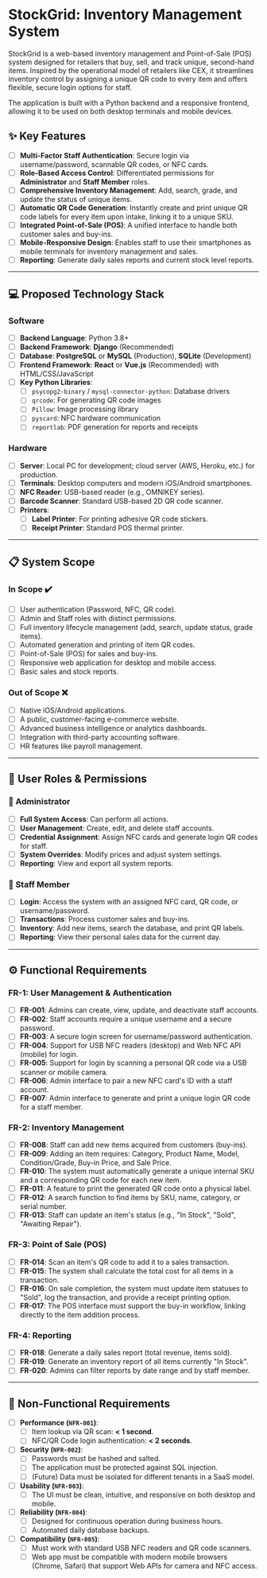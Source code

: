 # StockGrid: Inventory Management System

StockGrid is a web-based inventory management and Point-of-Sale (POS) system designed for retailers that buy, sell, and track unique, second-hand items. Inspired by the operational model of retailers like CEX, it streamlines inventory control by assigning a unique QR code to every item and offers flexible, secure login options for staff.

The application is built with a Python backend and a responsive frontend, allowing it to be used on both desktop terminals and mobile devices.

## ✨ Key Features

- [ ] **Multi-Factor Staff Authentication**: Secure login via username/password, scannable QR codes, or NFC cards.
- [ ] **Role-Based Access Control**: Differentiated permissions for **Administrator** and **Staff Member** roles.
- [ ] **Comprehensive Inventory Management**: Add, search, grade, and update the status of unique items.
- [ ] **Automatic QR Code Generation**: Instantly create and print unique QR code labels for every item upon intake, linking it to a unique SKU.
- [ ] **Integrated Point-of-Sale (POS)**: A unified interface to handle both customer sales and buy-ins.
- [ ] **Mobile-Responsive Design**: Enables staff to use their smartphones as mobile terminals for inventory management and sales.
- [ ] **Reporting**: Generate daily sales reports and current stock level reports.

---

## 💻 Proposed Technology Stack

### Software
- [ ] **Backend Language**: Python 3.8+
- [ ] **Backend Framework**: **Django** (Recommended)
- [ ] **Database**: **PostgreSQL** or **MySQL** (Production), **SQLite** (Development)
- [ ] **Frontend Framework**: **React** or **Vue.js** (Recommended) with HTML/CSS/JavaScript
- [ ] **Key Python Libraries**:
    - [ ] `psycopg2-binary` / `mysql-connector-python`: Database drivers
    - [ ] `qrcode`: For generating QR code images
    - [ ] `Pillow`: Image processing library
    - [ ] `pyscard`: NFC hardware communication
    - [ ] `reportlab`: PDF generation for reports and receipts

### Hardware
- [ ] **Server**: Local PC for development; cloud server (AWS, Heroku, etc.) for production.
- [ ] **Terminals**: Desktop computers and modern iOS/Android smartphones.
- [ ] **NFC Reader**: USB-based reader (e.g., OMNIKEY series).
- [ ] **Barcode Scanner**: Standard USB-based 2D QR code scanner.
- [ ] **Printers**:
    - [ ] **Label Printer**: For printing adhesive QR code stickers.
    - [ ] **Receipt Printer**: Standard POS thermal printer.

---

## 📋 System Scope

### In Scope ✔️
- [ ] User authentication (Password, NFC, QR code).
- [ ] Admin and Staff roles with distinct permissions.
- [ ] Full inventory lifecycle management (add, search, update status, grade items).
- [ ] Automated generation and printing of item QR codes.
- [ ] Point-of-Sale (POS) for sales and buy-ins.
- [ ] Responsive web application for desktop and mobile access.
- [ ] Basic sales and stock reports.

### Out of Scope ❌
- [ ] Native iOS/Android applications.
- [ ] A public, customer-facing e-commerce website.
- [ ] Advanced business intelligence or analytics dashboards.
- [ ] Integration with third-party accounting software.
- [ ] HR features like payroll management.

---

## 👤 User Roles & Permissions

### 👑 Administrator
- [ ] **Full System Access**: Can perform all actions.
- [ ] **User Management**: Create, edit, and delete staff accounts.
- [ ] **Credential Assignment**: Assign NFC cards and generate login QR codes for staff.
- [ ] **System Overrides**: Modify prices and adjust system settings.
- [ ] **Reporting**: View and export all system reports.

### 👥 Staff Member
- [ ] **Login**: Access the system with an assigned NFC card, QR code, or username/password.
- [ ] **Transactions**: Process customer sales and buy-ins.
- [ ] **Inventory**: Add new items, search the database, and print QR labels.
- [ ] **Reporting**: View their personal sales data for the current day.

---

## ⚙️ Functional Requirements

### FR-1: User Management & Authentication
- [ ] **FR-001**: Admins can create, view, update, and deactivate staff accounts.
- [ ] **FR-002**: Staff accounts require a unique username and a secure password.
- [ ] **FR-003**: A secure login screen for username/password authentication.
- [ ] **FR-004**: Support for USB NFC readers (desktop) and Web NFC API (mobile) for login.
- [ ] **FR-005**: Support for login by scanning a personal QR code via a USB scanner or mobile camera.
- [ ] **FR-006**: Admin interface to pair a new NFC card's ID with a staff account.
- [ ] **FR-007**: Admin interface to generate and print a unique login QR code for a staff member.

### FR-2: Inventory Management
- [ ] **FR-008**: Staff can add new items acquired from customers (buy-ins).
- [ ] **FR-009**: Adding an item requires: Category, Product Name, Model, Condition/Grade, Buy-in Price, and Sale Price.
- [ ] **FR-010**: The system must automatically generate a unique internal SKU and a corresponding QR code for each new item.
- [ ] **FR-011**: A feature to print the generated QR code onto a physical label.
- [ ] **FR-012**: A search function to find items by SKU, name, category, or serial number.
- [ ] **FR-013**: Staff can update an item's status (e.g., "In Stock", "Sold", "Awaiting Repair").

### FR-3: Point of Sale (POS)
- [ ] **FR-014**: Scan an item's QR code to add it to a sales transaction.
- [ ] **FR-015**: The system shall calculate the total cost for all items in a transaction.
- [ ] **FR-016**: On sale completion, the system must update item statuses to "Sold", log the transaction, and provide a receipt printing option.
- [ ] **FR-017**: The POS interface must support the buy-in workflow, linking directly to the item addition process.

### FR-4: Reporting
- [ ] **FR-018**: Generate a daily sales report (total revenue, items sold).
- [ ] **FR-019**: Generate an inventory report of all items currently "In Stock".
- [ ] **FR-020**: Admins can filter reports by date range and by staff member.

---

## 🚀 Non-Functional Requirements

- [ ] **Performance (`NFR-001`)**:
    - [ ] Item lookup via QR scan: **< 1 second**.
    - [ ] NFC/QR Code login authentication: **< 2 seconds**.
- [ ] **Security (`NFR-002`)**:
    - [ ] Passwords must be hashed and salted.
    - [ ] The application must be protected against SQL injection.
    - [ ] (Future) Data must be isolated for different tenants in a SaaS model.
- [ ] **Usability (`NFR-003`)**:
    - [ ] The UI must be clean, intuitive, and responsive on both desktop and mobile.
- [ ] **Reliability (`NFR-004`)**:
    - [ ] Designed for continuous operation during business hours.
    - [ ] Automated daily database backups.
- [ ] **Compatibility (`NFR-005`)**:
    - [ ] Must work with standard USB NFC readers and QR code scanners.
    - [ ] Web app must be compatible with modern mobile browsers (Chrome, Safari) that support Web APIs for camera and NFC access.